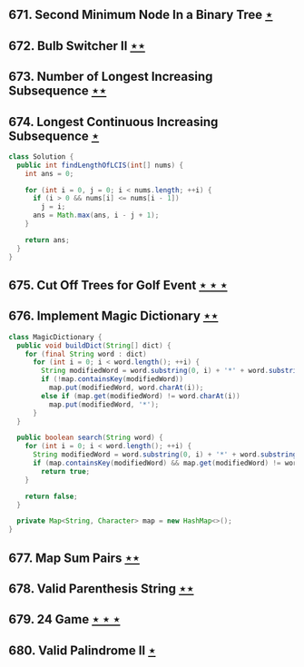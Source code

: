 ## 671. Second Minimum Node In a Binary Tree [$\star$](https://leetcode.com/problems/second-minimum-node-in-a-binary-tree)

## 672. Bulb Switcher II [$\star\star$](https://leetcode.com/problems/bulb-switcher-ii)

## 673. Number of Longest Increasing Subsequence [$\star\star$](https://leetcode.com/problems/number-of-longest-increasing-subsequence)

## 674. Longest Continuous Increasing Subsequence [$\star$](https://leetcode.com/problems/longest-continuous-increasing-subsequence)

```java
class Solution {
  public int findLengthOfLCIS(int[] nums) {
    int ans = 0;

    for (int i = 0, j = 0; i < nums.length; ++i) {
      if (i > 0 && nums[i] <= nums[i - 1])
        j = i;
      ans = Math.max(ans, i - j + 1);
    }

    return ans;
  }
}
```

## 675. Cut Off Trees for Golf Event [$\star\star\star$](https://leetcode.com/problems/cut-off-trees-for-golf-event)

## 676. Implement Magic Dictionary [$\star\star$](https://leetcode.com/problems/implement-magic-dictionary)

```java
class MagicDictionary {
  public void buildDict(String[] dict) {
    for (final String word : dict)
      for (int i = 0; i < word.length(); ++i) {
        String modifiedWord = word.substring(0, i) + '*' + word.substring(i + 1, word.length());
        if (!map.containsKey(modifiedWord))
          map.put(modifiedWord, word.charAt(i));
        else if (map.get(modifiedWord) != word.charAt(i))
          map.put(modifiedWord, '*');
      }
  }

  public boolean search(String word) {
    for (int i = 0; i < word.length(); ++i) {
      String modifiedWord = word.substring(0, i) + '*' + word.substring(i + 1, word.length());
      if (map.containsKey(modifiedWord) && map.get(modifiedWord) != word.charAt(i))
        return true;
    }

    return false;
  }

  private Map<String, Character> map = new HashMap<>();
}
```

## 677. Map Sum Pairs [$\star\star$](https://leetcode.com/problems/map-sum-pairs)

## 678. Valid Parenthesis String [$\star\star$](https://leetcode.com/problems/valid-parenthesis-string)

## 679. 24 Game [$\star\star\star$](https://leetcode.com/problems/24-game)

## 680. Valid Palindrome II [$\star$](https://leetcode.com/problems/valid-palindrome-ii)
